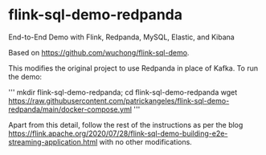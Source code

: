 # flink-sql-demo-redpanda
End-to-End Demo with Flink, Redpanda, MySQL, Elastic, and Kibana

Based on https://github.com/wuchong/flink-sql-demo.

This modifies the original project to use Redpanda in place of Kafka. To run the demo:

'''
mkdir flink-sql-demo-redpanda; cd flink-sql-demo-redpanda
wget https://raw.githubusercontent.com/patrickangeles/flink-sql-demo-redpanda/main/docker-compose.yml
'''

Apart from this detail, follow the rest of the instructions as per the blog
https://flink.apache.org/2020/07/28/flink-sql-demo-building-e2e-streaming-application.html
with no other modifications.
